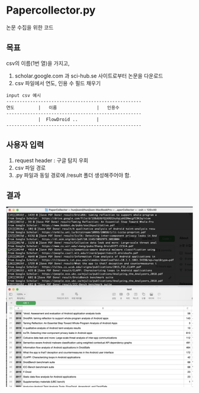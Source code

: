 # Papercollector.py
논문 수집을 위한 코드

## 목표
csv의 이름(1번 열)을 가지고,
1) scholar.google.com 과 sci-hub.se 사이트로부터 논문을 다운로드
2) csv 파일에서 연도, 인용 수 필드 채우기

```text
input csv 예시
---------------------------------------------------
연도         |   이름               |   인용수
---------------------------------------------------
            |  FlowDroid ..       |     
---------------------------------------------------
```

## 사용자 입력
1) request header : 구글 탐지 우회
2) csv 파일 경로
3) .py 파일과 동일 경로에 /result 폴더 생성해주어야 함.

## 결과
![실행](photo/1.png)
![결과](photo/2.png)
